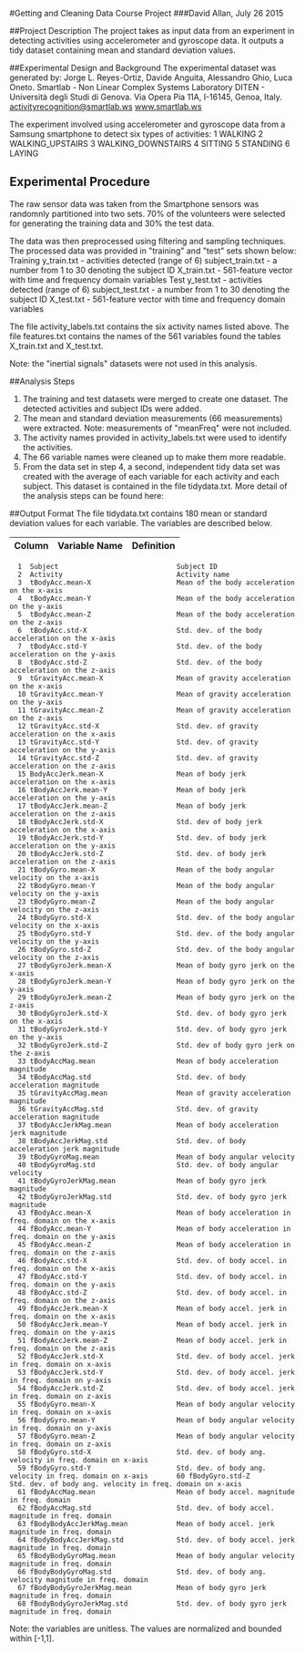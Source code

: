 #Getting and Cleaning Data Course Project
###David Allan, July 26 2015

##Project Description
The project takes as input data from an experiment in detecting activities using accelerometer and gyroscope data. It outputs a tidy dataset containing mean and standard deviation values.

##Experimental Design and Background
The experimental dataset was generated by:
Jorge L. Reyes-Ortiz, Davide Anguita, Alessandro Ghio, Luca Oneto.
Smartlab - Non Linear Complex Systems Laboratory
DITEN - Università degli Studi di Genova.
Via Opera Pia 11A, I-16145, Genoa, Italy.
activityrecognition@smartlab.ws
www.smartlab.ws

The experiment involved using accelerometer and gyroscope data from a Samsung smartphone to detect six types of activities: 
1 WALKING
2 WALKING_UPSTAIRS
3 WALKING_DOWNSTAIRS
4 SITTING
5 STANDING
6 LAYING

## Experimental Procedure
The raw sensor data was taken from the Smartphone sensors was randomnly partitioned into two sets. 70% of the volunteers were selected for generating the training data and 30% the test data.

The data was then preprocessed using filtering and sampling techniques. The processed data was provided in "training" and "test" sets shown below:
Training
y_train.txt - activities detected (range of 6)
subject_train.txt - a number from 1 to 30 denoting the subject ID
X_train.txt - 561-feature vector with time and frequency domain variables
Test
y_test.txt - activities detected (range of 6)
subject_test.txt - a number from 1 to 30 denoting the subject ID
X_test.txt - 561-feature vector with time and frequency domain variables

The file activity_labels.txt contains the six activity names listed above. The file features.txt contains the names of the 561 variables found the tables X_train.txt and X_test.txt.

Note: the "inertial signals" datasets were not used in this analysis.

##Analysis Steps
1. The training and test datasets were merged to create one dataset. The detected activities and subject IDs were added. 
2. The mean and standard deviation measurements (66 measurements) were extracted. Note: measurements of "meanFreq" were not included.
3. The activity names provided in activity_labels.txt were used to identify the activities.
4. The 66 variable names were cleaned up to make them more readable.
5. From the data set in step 4, a second, independent tidy data set was created with the average of each variable for each activity and each subject. This dataset is contained in the file tidydata.txt.
More detail of the analysis steps can be found here:


##Output Format
The file tidydata.txt contains 180 mean or standard deviation values for each variable. The variables are described below.

Column | Variable Name                     | Definition
-------|-----------------------------------|-------------------------------------------------------
      1  Subject                             Subject ID
      2  Activity                            Activity name
      3  tBodyAcc.mean-X                     Mean of the body acceleration on the x-axis
      4  tBodyAcc.mean-Y                     Mean of the body acceleration on the y-axis
      5  tBodyAcc.mean-Z                     Mean of the body acceleration on the z-axis
      6  tBodyAcc.std-X                      Std. dev. of the body acceleration on the x-axis
      7  tBodyAcc.std-Y                      Std. dev. of the body acceleration on the y-axis
      8  tBodyAcc.std-Z                      Std. dev. of the body acceleration on the z-axis
      9  tGravityAcc.mean-X                  Mean of gravity acceleration on the x-axis
      10 tGravityAcc.mean-Y                  Mean of gravity acceleration on the y-axis
      11 tGravityAcc.mean-Z                  Mean of gravity acceleration on the z-axis
      12 tGravityAcc.std-X                   Std. dev. of gravity acceleration on the x-axis
      13 tGravityAcc.std-Y                   Std. dev. of gravity acceleration on the y-axis
      14 tGravityAcc.std-Z                   Std. dev. of gravity acceleration on the z-axis
      15 BodyAccJerk.mean-X                  Mean of body jerk acceleration on the x-axis
      16 tBodyAccJerk.mean-Y                 Mean of body jerk acceleration on the y-axis
      17 tBodyAccJerk.mean-Z                 Mean of body jerk acceleration on the z-axis
      18 tBodyAccJerk.std-X                  Std. dev of body jerk acceleration on the x-axis
      19 tBodyAccJerk.std-Y                  Std. dev. of body jerk acceleration on the y-axis
      20 tBodyAccJerk.std-Z                  Std. dev. of body jerk acceleration on the z-axis
      21 tBodyGyro.mean-X                    Mean of the body angular velocity on the x-axis 
      22 tBodyGyro.mean-Y                    Mean of the body angular velocity on the y-axis
      23 tBodyGyro.mean-Z                    Mean of the body angular velocity on the z-axis 
      24 tBodyGyro.std-X                     Std. dev. of the body angular velocity on the x-axis 
      25 tBodyGyro.std-Y                     Std. dev. of the body angular velocity on the y-axis 
      26 tBodyGyro.std-Z                     Std. dev. of the body angular velocity on the z-axis 
      27 tBodyGyroJerk.mean-X                Mean of body gyro jerk on the x-axis
      28 tBodyGyroJerk.mean-Y                Mean of body gyro jerk on the y-axis
      29 tBodyGyroJerk.mean-Z                Mean of body gyro jerk on the z-axis
      30 tBodyGyroJerk.std-X                 Std. dev. of body gyro jerk on the x-axis
      31 tBodyGyroJerk.std-Y                 Std. dev. of body gyro jerk on the y-axis
      32 tBodyGyroJerk.std-Z                 Std. dev of body gyro jerk on the z-axis
      33 tBodyAccMag.mean                    Mean of body acceleration magnitude
      34 tBodyAccMag.std                     Std. dev. of body acceleration magnitude
      35 tGravityAccMag.mean                 Mean of gravity acceleration magnitude
      36 tGravityAccMag.std                  Std. dev. of gravity acceleration magnitude
      37 tBodyAccJerkMag.mean                Mean of body acceleration jerk magnitude
      38 tBodyAccJerkMag.std                 Std. dev. of body acceleration jerk magnitude
      39 tBodyGyroMag.mean                   Mean of body angular velocity
      40 tBodyGyroMag.std                    Std. dev. of body angular velocity
      41 tBodyGyroJerkMag.mean               Mean of body gyro jerk magnitude
      42 tBodyGyroJerkMag.std                Std. dev. of body gyro jerk magnitude
      43 fBodyAcc.mean-X                     Mean of body acceleration in freq. domain on the x-axis
      44 fBodyAcc.mean-Y                     Mean of body acceleration in freq. domain on the y-axis
      45 fBodyAcc.mean-Z                     Mean of body acceleration in freq. domain on the z-axis
      46 fBodyAcc.std-X                      Std. dev. of body accel. in freq. domain on the x-axis
      47 fBodyAcc.std-Y                      Std. dev. of body accel. in freq. domain on the y-axis
      48 fBodyAcc.std-Z                      Std. dev. of body accel. in freq. domain on the z-axis
      49 fBodyAccJerk.mean-X                 Mean of body accel. jerk in freq. domain on the x-axis
      50 fBodyAccJerk.mean-Y                 Mean of body accel. jerk in freq. domain on the y-axis
      51 fBodyAccJerk.mean-Z                 Mean of body accel. jerk in freq. domain on the z-axis
      52 fBodyAccJerk.std-X                  Std. dev. of body accel. jerk in freq. domain on x-axis
      53 fBodyAccJerk.std-Y                  Std. dev. of body accel. jerk in freq. domain on y-axis
      54 fBodyAccJerk.std-Z                  Std. dev. of body accel. jerk in freq. domain on z-axis
      55 fBodyGyro.mean-X                    Mean of body angular velocity in freq. domain on x-axis
      56 fBodyGyro.mean-Y                    Mean of body angular velocity in freq. domain on y-axis
      57 fBodyGyro.mean-Z                    Mean of body angular velocity in freq. domain on z-axis
      58 fBodyGyro.std-X                     Std. dev. of body ang. velocity in freq. domain on x-axis
      59 fBodyGyro.std-Y                     Std. dev. of body ang. velocity in freq. domain on x-axis       60 fBodyGyro.std-Z                     Std. dev. of body ang. velocity in freq. domain on x-axis
      61 fBodyAccMag.mean                    Mean of body accel. magnitude in freq. domain
      62 fBodyAccMag.std                     Std. dev. of body accel. magnitude in freq. domain
      63 fBodyBodyAccJerkMag.mean            Mean of body accel. jerk magnitude in freq. domain
      64 fBodyBodyAccJerkMag.std             Std. dev. of body accel. jerk magnitude in freq. domain
      65 fBodyBodyGyroMag.mean               Mean of body angular velocity magnitude in freq. domain
      66 fBodyBodyGyroMag.std                Std. dev. of body ang. velocity magnitude in freq. domain
      67 fBodyBodyGyroJerkMag.mean           Mean of body gyro jerk magnitude in freq. domain
      68 fBodyBodyGyroJerkMag.std            Std. dev. of body gyro jerk magnitude in freq. domain

Note: the variables are unitless. The values are normalized and bounded within [-1,1].
